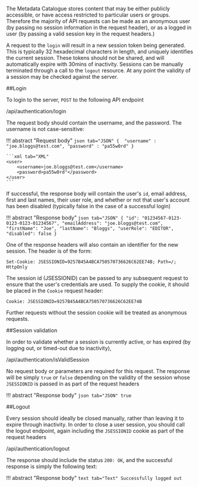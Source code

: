 The Metadata Catalogue stores content that may be either publicly accessible, or have access restricted to particular users or groups.  Therefore 
the majority of API requests can be made as an anonymous user (by passing no session information in the request header), or as a logged in user (by
passing a valid session key in the request headers.)
 
A request to the `login` will result in a new session token being generated.  This is typically 32 hexadecimal characters in length, and uniquely 
identifies the current session.  These tokens should not be shared, and will automatically expire with 30mins of inactivity.  Sessions can be 
manually terminated through a call to the `logout` resource.   At any point the validity of a session may be checked against the server.

##Login

To login to the server, `POST` to the following API endpoint 

<endpoint class="post">/api/authentication/login</endpoint>

The request body should contain the username, and the password.  The username is not case-sensitive:

!!! abstract "Request body"
    ```json tab="JSON"
    { 
        "username" : "joe.bloggs@test.com",
        "password" : "pa55w0rd"
    }
    ```
    
    ```xml tab="XML"
    <user>
        <username>joe.bloggs@test.com</username>
        <password>pa55w0rd"</password>
    </user>
    ```

If successful, the response body will contain the user's `id`, email address, first and last names, their user role, and whether or not that 
user's account has been disabled (typically false in the case of a successful login)

!!! abstract "Response body"
    ```json tab="JSON"
    {
        "id": "01234567-0123-0123-0123-01234567",
        "emailAddress": "joe.bloggs@test.com",
        "firstName": "Joe",
        "lastName": "Bloggs",
        "userRole": "EDITOR",
        "disabled": false
    }
    ```
    
One of the response headers will also contain an identifier for the new session.  The header is of the form:

```http
Set-Cookie: JSESSIONID=9257B45A4BCA750570736626C62EE74B; Path=/; HttpOnly
```      

The session id (JSESSIONID) can be passed to any subsequent request to ensure that the user's credentials are used.  To supply the cookie, it 
should be placed in the `Cookie` request header:

```http
Cookie: JSESSIONID=9257B45A4BCA750570736626C62EE74B
```

Further requests without the session cookie will be treated as anonymous requests.
    
##Session validation

In order to validate whether a session is currently active, or has expired (by logging out, or timed-out due to inactivity), 

<endpoint class="get">/api/authentication/isValidSession</endpoint>   

No request body or parameters are required for this request.  The response will be simply `true` or `false` depending on the validity of the 
session whose `JSESSIONID` is passed in as part of the request headers

!!! abstract "Response body"
    ```json tab="JSON"
    true
    ```

##Logout

Every session should ideally be closed manually, rather than leaving it to expire through inactivity.  In order to close a user session, you should
 call the logout endpoint, again including the `JSESSIONID` cookie as part of the request headers   

<endpoint class="get">/api/authentication/logout</endpoint>

The response should include the status `200: OK`, and the successful response is simply the following text:

!!! abstract "Response body"
    ```text tab="Text"
    Successfully logged out
    ``` 